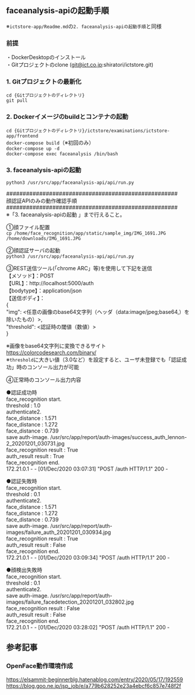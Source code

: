 ## faceanalysis-apiの起動手順
※`ictstore-app/Readme.md`の`2. faceanalysis-apiの起動手順`と同様

### 前提
・DockerDesktopのインストール  
・Gitプロジェクトのclone (git@ict.co.jp:shiratori/ictstore.git) 

### 1. Gitプロジェクトの最新化
`cd {Gitプロジェクトのディレクトリ}`  
`git pull`  

### 2. Dockerイメージのbuildとコンテナの起動
`cd {Gitプロジェクトのディレクトリ}/ictstore/examinations/ictstore-app/frontend`  
`docker-compose build`（※初回のみ）  
`docker-compose up -d`  
`docker-compose exec faceanalysis /bin/bash`

### 3. faceanalysis-apiの起動
`python3 /usr/src/app/faceanalysis-api/api/run.py`  


####################################################  
  顔認証APIのみの動作確認手順  
####################################################  
※「3. faceanalysis-apiの起動 」まで行えること。  

①顔ファイル配置  
`cp /home/face_recognition/app/static/sample_img/IMG_1691.JPG /home/downloads/IMG_1691.JPG`  

②顔認証サーバの起動  
`python3 /usr/src/app/faceanalysis-api/api/run.py`  

③REST送信ツール(「chrome ARC」等)を使用して下記を送信  
【メソッド】：POST  
【URL】：http://localhost:5000/auth  
【bodytype】：application/json  
【送信ボディ】：  
{  
  "img": <任意の画像のbase64文字列（ヘッダ（data:image/jpeg;base64,）を除いたもの）>,  
  "threshold": <認証時の閾値（数値）>  
}  

※画像をbase64文字列に変換できるサイト  
https://colorcodesearch.com/binary/  
※`threshold`に大きい値（3.0など）を設定すると、ユーザ未登録でも「認証成功」時のコンソール出力が可能  

④正常時のコンソール出力内容  

●認証成功時  
face_recognition start.  
threshold : 1.0  
authenticate2.  
face_distance :  1.571  
face_distance :  1.272  
face_distance :  0.739  
save auth-image. /usr/src/app/report/auth-images/success_auth_lennon-2_20201201_030731.jpg  
face_recognition result : True  
auth_result result : True  
face_recognition end.  
172.21.0.1 - - [01/Dec/2020 03:07:31] "POST /auth HTTP/1.1" 200 -  

●認証失敗時  
face_recognition start.  
threshold : 0.1  
authenticate2.  
face_distance :  1.571  
face_distance :  1.272  
face_distance :  0.739  
save auth-image. /usr/src/app/report/auth-images/failure_auth_20201201_030934.jpg  
face_recognition result : True  
auth_result result : False  
face_recognition end.  
172.21.0.1 - - [01/Dec/2020 03:09:34] "POST /auth HTTP/1.1" 200 -  

●顔検出失敗時  
face_recognition start.  
threshold : 0.1  
authenticate2.  
save auth-image. /usr/src/app/report/auth-images/failure_facedetection_20201201_032802.jpg  
face_recognition result : False  
auth_result result : False  
face_recognition end.  
172.21.0.1 - - [01/Dec/2020 03:28:02] "POST /auth HTTP/1.1" 200 -  

## 参考記事

### OpenFace動作環境作成
https://elsammit-beginnerblg.hatenablog.com/entry/2020/05/17/192559  
https://blog.goo.ne.jp/jsp_job/e/a779b628252e23a4ebcf6c857e748f2f  
